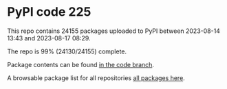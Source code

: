 # PyPI code 225

This repo contains 24155 packages uploaded to PyPI between 
2023-08-14 13:43 and 2023-08-17 08:29.

The repo is 99% (24130/24155) complete.

Package contents can be found [in the code branch](https://github.com/pypi-data/pypi-mirror-225/tree/code/packages).

A browsable package list for all repositories [all packages here](https://pypi-data.github.io/website/repositories/pypi-mirror-225).


